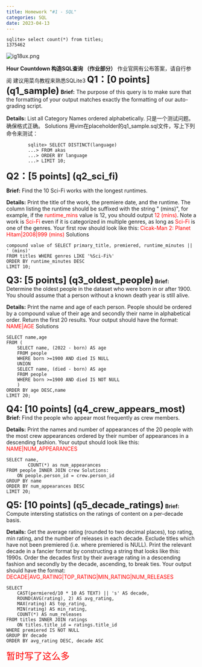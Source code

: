 ```yaml
---
title: Homework "#1 - SQL"
categories: SQL
date: 2023-04-13
---
```

```
sqlite> select count(*) from titles;
1375462
```
![ig18ux.png](https://i.328888.xyz/2023/04/13/ig18ux.png)

**Hour Countdown 构造SQL查询 （作业部分）**
作业官网有公布答案，请自行参阅
建议用菜鸟教程来熟悉SQLite3
<font size=5>**Q1：[0 points] (q1_sample)**</font>
**Brief:**
The purpose of this query is to make sure that the formatting of your output matches exactly the formatting of our auto-grading script.

**Details:** 
List all Category Names ordered alphabetically.
只是一个测试问题。确保格式正确。
Solutions
用vim在placeholder的q1_sample.sql文件，写上下列命令来测试：
```
		sqlite> SELECT DISTINCT(language)
   		...> FROM akas
   		...> ORDER BY language
   		...> LIMIT 10;
```
<font size=5>**Q2：[5 points] (q2_sci_fi)**</font>

**Brief:** 
Find the 10 Sci-Fi works with the longest runtimes.

**Details:** 
Print the title of the work, the premiere date, and the runtime. The column listing the runtime should be suffixed with the string " (mins)", for example, if the <font color=red>runtime_mins</font> value is 12, you should output <font color=red>12 (mins)</font>. Note a work is <font color=red>Sci-Fi</font> even if it is categorized in multiple genres, as long as <font color=red>Sci-Fi</font> is one of the genres.
Your first row should look like this: <font color=red>Cicak-Man 2: Planet Hitam|2008|999 (mins)</font>
	Solutions
```
compound value of SELECT primary_title, premiered, runtime_minutes || ' (mins)'
FROM titles WHERE genres LIKE '%Sci-Fi%'
ORDER BY runtime_minutes DESC
LIMIT 10;
```
<font size=5>**Q3: [5 points] (q3_oldest_people)**</font>
**Brief:** 
Determine the oldest people in the dataset who were born in or after 1900. You should assume that a person without a known death year is still alive.

**Details:** 
Print the name and age of each person. People should be ordered by a compound value of their age and secondly their name in alphabetical order. Return the first 20 results.
Your output should have the format: <font color=red>NAME|AGE</font>
	Solutions
```
SELECT name,age
FROM (
    SELECT name, (2022 - born) AS age
    FROM people
    WHERE born >=1900 AND died IS NULL
    UNION
    SELECT name, (died - born) AS age
    FROM people
    WHERE born >=1900 AND died IS NOT NULL
    )
ORDER BY age DESC,name
LIMIT 20;
```
<font size=5>**Q4: [10 points] (q4_crew_appears_most)**</font>
**Brief:** 
Find the people who appear most frequently as crew members.

**Details:** 
Print the names and number of appearances of the 20 people with the most crew appearances ordered by their number of appearances in a descending fashion.
Your output should look like this: <font color=red>NAME|NUM_APPEARANCES</font>
```
SELECT name, 
		COUNT(*) as num_appearances
FROM people INNER JOIN crew Solutions:
	ON people.person_id = crew.person_id
GROUP BY name
ORDER BY num_appearances DESC
LIMIT 20;
```
<font size=5>**Q5: [10 points] (q5_decade_ratings)**</font>
**Brief:**
Compute intersting statistics on the ratings of content on a per-decade basis.

**Details:**
Get the average rating (rounded to two decimal places), top rating, min rating, and the number of releases in each decade. Exclude titles which have not been premiered (i.e. where premiered is NULL). Print the relevant decade in a fancier format by constructing a string that looks like this: 1990s. Order the decades first by their average rating in a descending fashion and secondly by the decade, ascending, to break ties.
Your output should have the format: <font color=red>DECADE|AVG_RATING|TOP_RATING|MIN_RATING|NUM_RELEASES</font>
```
SELECT
	CAST(permiered/10 * 10 AS TEXT) || 's' AS decade, 
	ROUND(AVG(rating), 2) AS avg_rating,
	MAX(rating) AS top_rating,
	MIN(rating) AS min_rating,
	COUNT(*) AS num_releases
FROM titles INNER JOIN ratings
	ON titles.title_id = ratings.title_id
WHERE premiered IS NOT NULL
GROUP BY decade
ORDER BY avg_rating DESC, decade ASC
```
<font color=red size=5>暂时写了这么多</font>
